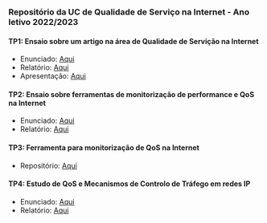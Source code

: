 ### Repositório da UC de Qualidade de Serviço na Internet - Ano letivo 2022/2023

#### TP1: Ensaio sobre um artigo na área de Qualidade de Servição na Internet
* Enunciado: [Aqui](https://github.com/simaocunha71/qsi/blob/main/tp1/enunciado.pdf)
* Relatório: [Aqui](https://github.com/simaocunha71/qsi/blob/main/tp1/QoSI_TP1_Ensaio_G01.pdf)
* Apresentação: [Aqui](https://github.com/simaocunha71/qsi/blob/main/tp1/QoSI-TP1-Apresentacao-G01.pptx)

#### TP2: Ensaio sobre ferramentas de monitorização de performance e QoS na Internet
* Enunciado: [Aqui](https://github.com/simaocunha71/qsi/blob/main/tp2/QoSI_TP2.pdf)
* Relatório: [Aqui](https://github.com/simaocunha71/qsi/blob/main/tp2/QoSI_TP2_Relatorio_G01.pdf)

#### TP3: Ferramenta para monitorização de QoS na Internet
* Repositório: [Aqui](https://github.com/realRunlo/CNP)

#### TP4: Estudo de QoS e Mecanismos de Controlo de Tráfego em redes IP
* Enunciado: [Aqui](https://github.com/simaocunha71/qsi/blob/main/tp4/QoSI_TP4.pdf)
* Relatório: [Aqui](https://github.com/simaocunha71/qsi/blob/main/tp4/QoSI_TP4_Relatorio_G01.pdf)